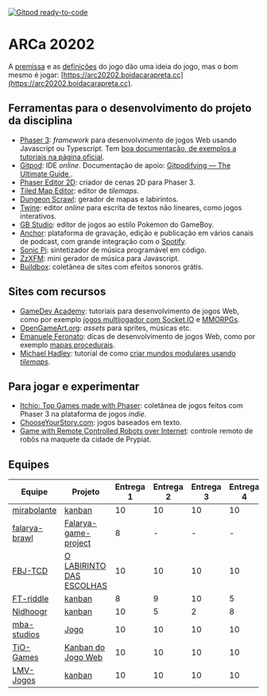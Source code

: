 [![Gitpod ready-to-code](https://img.shields.io/badge/Gitpod-ready--to--code-blue?logo=gitpod)](https://gitpod.io/#https://github.com/boidacarapreta/arc20202)

# ARCa 20202

A [premissa](https://github.com/boidacarapreta/arc20202/blob/main/docs/premissa.md) e as [definições](https://github.com/boidacarapreta/arc20202/blob/main/docs/definições.md) do jogo dão uma ideia do jogo, mas o bom mesmo é jogar: [https://arc20202.boidacarapreta.cc](https://arc20202.boidacarapreta.cc).

## Ferramentas para o desenvolvimento do projeto da disciplina

- [Phaser 3](https://phaser.io): _framework_ para desenvolvimento de jogos Web usando Javascript ou Typescript. Tem [boa documentação, de exemplos a tutoriais na página oficial](https://phaser.io/learn).
- [Gitpod](https://www.gitpod.io/): IDE _online_. Documentação de apoio: [Gitpodifying — The Ultimate Guide
  ](https://www.gitpod.io/blog/gitpodify/).
- [Phaser Editor 2D](https://github.com/PhaserEditor2D/PhaserEditor): criador de cenas 2D para Phaser 3.
- [Tiled Map Editor](https://www.mapeditor.org/): editor de _tilemaps_.
- [Dungeon Scrawl](https://dungeonscrawl.com/): gerador de mapas e labirintos.
- [Twine](https://twinery.org): editor _online_ para escrita de textos não lineares, como jogos interativos.
- [GB Studio](https://www.gbstudio.dev/): editor de jogos ao estilo Pokemon do GameBoy.
- [Anchor](https://anchor.fm): plataforma de gravação, edição e publicação em vários canais de podcast, com grande integração com o [Spotify](https://spotify.com).
- [Sonic Pi](https://sonic-pi.net/): sintetizador de música programável em código.
- [ZzXFM](https://keithclark.co.uk/articles/zzfxm/): mini gerador de música para Javascript.
- [Buildbox](https://www.buildbox.com/13-places-to-find-free-game-sound-effects/): coletânea de sites com efeitos sonoros grátis.

## Sites com recursos

- [GameDev Academy](https://gamedevacademy.org/): tutoriais para desenvolvimento de jogos Web, como por exemplo [jogos multijogador com Socket.IO](https://gamedevacademy.org/create-a-basic-multiplayer-game-in-phaser-3-with-socket-io-part-1/) e [MMORPGs](https://phasertutorials.com/how-to-create-a-phaser-3-mmorpg-part-1/).
- [OpenGameArt.org](https://opengameart.org/): _assets_ para sprites, músicas etc.
- [Emanuele Feronato](https://www.emanueleferonato.com/): dicas de desenvolvimento de jogos Web, como por exemplo [mapas procedurais](https://www.emanueleferonato.com/2019/01/29/javascript-procedural-dungeon-generator-found-on-github-fixed-a-bit-and-about-to-be-expanded/).
- [Michael Hadley](https://medium.com/@michaelwesthadley): tutorial de como [criar mundos modulares usando _tilemaps_](https://medium.com/@michaelwesthadley/modular-game-worlds-in-phaser-3-tilemaps-1-958fc7e6bbd6).

## Para jogar e experimentar

- [Itchio: Top Games made with Phaser](https://itch.io/games/made-with-phaser): coletânea de jogos feitos com Phaser 3 na plataforma de jogos _indie_.
- [ChooseYourStory.com](https://chooseyourstory.com/): jogos baseados em texto.
- [Game with Remote Controlled Robots over Internet](https://www.kickstarter.com/projects/remotegames/game-with-remote-controlled-robots-over-internet): controle remoto de robôs na maquete da cidade de Prypiat.

## Equipes

| Equipe                                            | Projeto                                                                                    | Entrega 1 | Entrega 2 | Entrega 3 | Entrega 4 | Entrega 5 | Entrega 6 | Entrega 7 | Entrega 8 | Entrega 9 |
| ------------------------------------------------- | ------------------------------------------------------------------------------------------ | --------- | --------- | --------- | --------- | --------- | --------- | --------- | --------- | --------- |
| [mirabolante](https://github.com/mirabolante)     | [kanban](https://github.com/mirabolante/jogo-web/projects/1)                               | 10        | 10        | 10        | 10        | 2         | -         | -         | -         | -         |
| [falarya-brawl](https://github.com/falarya-brawl) | [Falarya-game-project](https://github.com/falarya-brawl/falarya-game/projects/1)           | 8         | -         | -         | -         | -         | -         | -         | -         | -         |
| [FBJ-TCD](https://github.com/FBJ-TCD)             | [O LABIRINTO DAS ESCOLHAS](https://github.com/FBJ-TCD/O-LABIRINTO-DAS-ESCOLHAS/projects/1) | 10        | 10        | 10        | 10        | 4         | 3         | 2         | -         | -         |
| [FT-riddle](https://github.com/FT-riddle)         | [kanban](https://github.com/FT-riddle/jogo-web/projects/1)                                 | 8         | 9         | 10        | 5         | -         | 5         | 4         | 8         | -         |
| [Nidhoogr](https://github.com/Nidhoogr)           | [kanban](https://github.com/Nidhoogr/Yggdrasil/projects/2)                                 | 10        | 5         | 2         | 8         | 4         | 3         | -         | -         | -         |
| [mba-studios](https://github.com/mba-studios)     | [Jogo](https://github.com/mba-studios/mba-studios/projects/2)                              | 10        | 10        | 10        | 10        | 10        | 10        | -         | -         | -         |
| [TiO-Games](https://github.com/TiO-Games)         | [Kanban do Jogo Web](https://github.com/TiO-Games/jogo_web/projects/1)                     | 10        | 10        | 10        | 10        | 2         | 8         | -         | -         | -         |
| [LMV-Jogos](https://github.com/LMV-Jogos)         | [kanban](https://github.com/LMV-Jogos/Jogo/projects/1)                                     | 10        | 10        | 10        | 10        | 2         | -         | -         | -         | -         |
